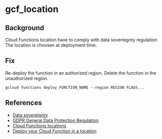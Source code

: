 # gcf_location

## Background

Cloud Functions location have to comply with data soveriegnty regulation
The location is choosen at deployment time.

## Fix

Re-deploy the function in an authorized region.
Delete the function in the unauthorized region.

```shell
gcloud functions deploy FUNCTION_NAME --region REGION FLAGS...
```

## References

- [Data sovereignty](https://en.wikipedia.org/wiki/Data_sovereignty)
- [GDPR General Data Protection Regulation](https://eur-lex.europa.eu/legal-content/EN/TXT/?uri=CELEX%3A32016R0679)
- [Cloud Functions locations](https://cloud.google.com/functions/docs/locations)
- [Deploy your Cloud Function in a location](https://cloud.google.com/functions/docs/locations#selecting_the_region)
